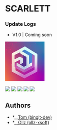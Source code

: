 # SCARLETT

### Update Logs
- V1.0 | Coming soon

![](https://github.com/ollz-xsoft/scarlett/raw/main/cdn/logo-128x128.jpg)

![](https://img.shields.io/github/stars/ollz-xsoft/scarlett.svg) ![](https://img.shields.io/github/forks/ollz-xsoft/scarlett.svg) ![](https://img.shields.io/github/tag/ollz-xsoft/scarlett.svg) ![](https://img.shields.io/github/release/ollz-xsoft/scarlett.svg) ![](https://img.shields.io/github/issues/ollz-xsoft/scarlett.svg)


## Authors
- *__[Tom (bingit-dev)](https://github.com/bingit-dev)
- *__[Ollz (ollz-xsoft)](https://github.com/ollz-xsoft)
